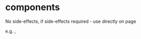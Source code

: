 # components

No side-effects, if side-effects required - use directly on page

e.g. <rm-dialog></rm-dialog>, <rm-btn />

